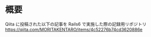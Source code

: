 # 概要

Qiita に投稿された以下の記事を Rails6 で実施した際の記録用リポジトリ  
https://qiita.com/MORITAKENTARO/items/4c52276b74cd3620886e
